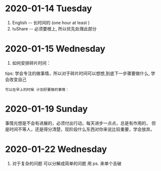 # 2020-01-14  Tuesday 

1. English -- 长时间的 (one hour at least )
2. tuShare -- 必须要根上, 所以优先处理此部分

# 2020-01-15  Wednesday 

1. 如何安排碎片时间：
    
tips:
    学会专注的做事情，所以对于碎片时间可以想想,到底下一步骤要做什么, 学会改变自己

    可以在早上的时候 计划好要做的事情：
    
# 2020-01-19  Sunday 

事情光想是不会有进展的，必须付出行动，每天进步一点点，总是有作用的，
但是时间不等人，还是得分清楚，现阶段什么东西对你来说比较重要，学会放弃。


# 2020-01-22  Wednesday 
1. 对于复杂的问题 可以分解成简单的问题 用 ps. 来单个击破